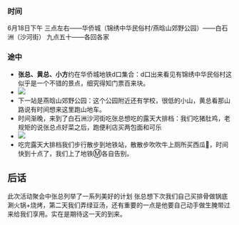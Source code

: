 ### 时间
6月18日下午
三点左右——华侨城（锦绣中华民俗村/燕晗山郊野公园）——白石洲（沙河街）
九点五十——各回各家

### 途中

- **张总、黄总、小方**约在华侨城地铁d口集合：d口出来看见有锦绣中华民俗村这似乎是一个不错的景点，细究得知门票百来块。
- ![](202211032057134.webp)
- 下一站是燕晗山郊野公园：这个公园附近还有学校，很低的小山，黄总看那山路说有时间想来这里跑山地车。
- 时间渐晚，来到了白石洲沙河街吃张总想吃的露天大排档：我们吃猪肚鸡，老规矩的说张总点好菜之后，跑便利店买两包面和可乐
- ![](202211032057135.webp)
- 吃完露天大排档我们步行散步到地铁站，散散步吹吹牛上厕所买西瓜🍉，时间快到十点了，我们上了地铁Ⓜ️各自告别。
## 后话
此次活动聚会中张总列举了一系列美好的计划
张总想下次我们自己买排骨做锅底涮火锅+烧烤，第二天我们弄绿豆汤，还有重要的一点是他要自己动手做生腌带过来给我们享用。实在是期待这一天的到来。

